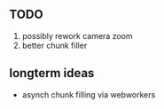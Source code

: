 ## TODO

1. possibly rework camera zoom
2. better chunk filler

## longterm ideas
- asynch chunk filling via webworkers